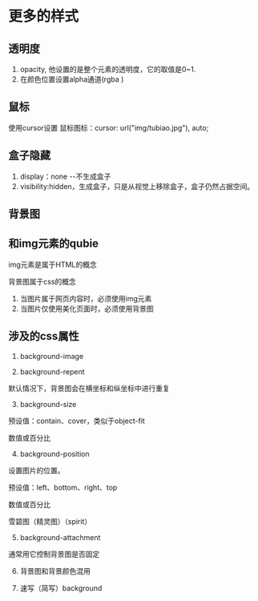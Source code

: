 # 更多的样式

## 透明度

1. opacity, 他设置的是整个元素的透明度，它的取值是0~1.
2. 在颜色位置设置alpha通道(rgba )

## 鼠标

使用cursor设置
鼠标图标：cursor: url("img/tubiao.jpg"), auto;

## 盒子隐藏

1. display：none  --不生成盒子
2. visibility:hidden，生成盒子，只是从视觉上移除盒子，盒子仍然占据空间。

## 背景图

## 和img元素的qubie

img元素是属于HTML的概念

背景图属于css的概念

1. 当图片属于网页内容时，必须使用img元素
2. 当图片仅使用美化页面时，必须使用背景图

## 涉及的css属性

1. background-image

2. background-repent

默认情况下，背景图会在横坐标和纵坐标中进行重复

3. background-size

预设值：contain、cover，类似于object-fit

数值或百分比

4. background-position 

设置图片的位置。

预设值：left、bottom、right、top

数值或百分比

雪碧图（精灵图）（spirit）

5. background-attachment

通常用它控制背景图是否固定

6. 背景图和背景颜色混用

7. 速写（简写）background

